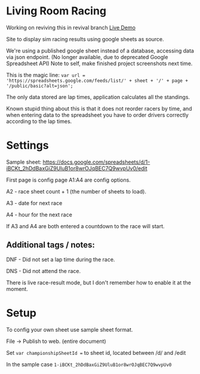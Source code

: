 # Living Room Racing

Working on reviving this in revival branch [Live Demo](https://tomasliutvinas.github.io/LivingRoomRacing/)

 Site to display sim racing results using google sheets as source.
 
 We're using a published google sheet instead of a database, accessing data via json endpoint.
 (No longer available, due to deprecated Google Spreadsheet API)
 Note to self, make finished project screenshots next time.
 
 
 This is the magic line: `var url = 'https://spreadsheets.google.com/feeds/list/' + sheet + '/' + page + '/public/basic?alt=json';`

The only data stored are lap times, application calculates all the standings.

Known stupid thing about this is that it does not reorder racers by time, and when entering data to the spreadsheet you have to order drivers correctly according to the lap times.

# Settings

Sample sheet:
https://docs.google.com/spreadsheets/d/1-iBCKt_2hDdBaxGiZ9UluB1or8wrOJqBEC7Q9wvpUv0/edit

First page is config page A1:A4 are config options.

A2 - race sheet count + 1 (the number of sheets to load).

A3 - date for next race

A4 - hour for the next race

If A3 and A4 are both entered  a countdown to the race will start.

## Additional tags / notes:

DNF - Did not set a lap time during the race.

DNS - Did not attend the race.

There is live race-result mode, but I don't remember how to enable it at the moment.

# Setup

To config your own sheet use sample sheet format. 

File -> Publish to web. (entire document)

Set `var championshipSheetId =` to sheet id, located between /d/ and /edit

In the sample case `1-iBCKt_2hDdBaxGiZ9UluB1or8wrOJqBEC7Q9wvpUv0`
